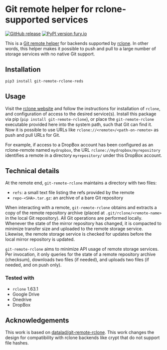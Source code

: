 # Git remote helper for rclone-supported services

[![GitHub release](https://img.shields.io/github/release/datalad/git-remote-rclone.svg)](https://GitHub.com/datalad/git-remote-rclone/releases/) [![PyPI version fury.io](https://badge.fury.io/py/git-remote-rclone.svg)](https://pypi.python.org/pypi/git-remote-rclone)

This is a [Git remote helper](https://git-scm.com/docs/git-remote-helpers) for
backends supported by [rclone](https://rclone.org). In other words, this
helper makes it possible to push and pull to a large number of storage services
with no native Git support.

## Installation
```
pip3 install git-remote-rclone-reds
```

## Usage

Visit the [rclone website](https://rclone.org) and follow the instructions for
installation of `rclone`, and configuration of access to the desired
service(s). Install this package via pip (`pip install git-remote-rclone`), or
place the `git-remote-rclone` executable provided here into the system path,
such that Git can find it. Now it is possible to use URLs like
`rclone://<remote>/<path-on-remote>` as push and pull URLs for Git.

For example, if access to a DropBox account has been configured as an rclone-remote
named `mydropbox`, the URL `rclone://mydropbox/myrepository` identifies a remote
in a directory `myrepository/` under this DropBox account.

## Technical details

At the remote end, `git-remote-rclone` maintains a directory with two files:

- `refs`: a small text file listing the refs provided by the remote
- `repo-<SHA>.tar.gz`: an archive of a bare Git repository

When interacting with a remote, `git-remote-rclone` obtains and extracts a copy
of the remote repository archive (placed at `.git/rclone/<remote-name>` in the
local Git repository). All Git operations are performed locally. Whenever the
state of the mirror repository has changed, it is compacted to minimize transfer
size and uploaded to the remote storage service. Likewise, the remote storage
service is checked for updates before the local mirror repository is updated.

`git-remote-rclone` aims to minimize API usage of remote storage services. Per
invocation, it only queries for the state of a remote repository archive
(checksum), downloads two files (if needed), and uploads two files (if needed,
and on push only).

### Tested with

- `rclone` 1.63.1
- Google Drive
- Onedrive
- DropBox


## Acknowledgements

This work is based on [datalad/git-remote-rclone](https://github.com/datalad/git-remote-rclone/issues). This work changes the
design for compatibility with rclone backends like crypt that do not support file
hashes.
